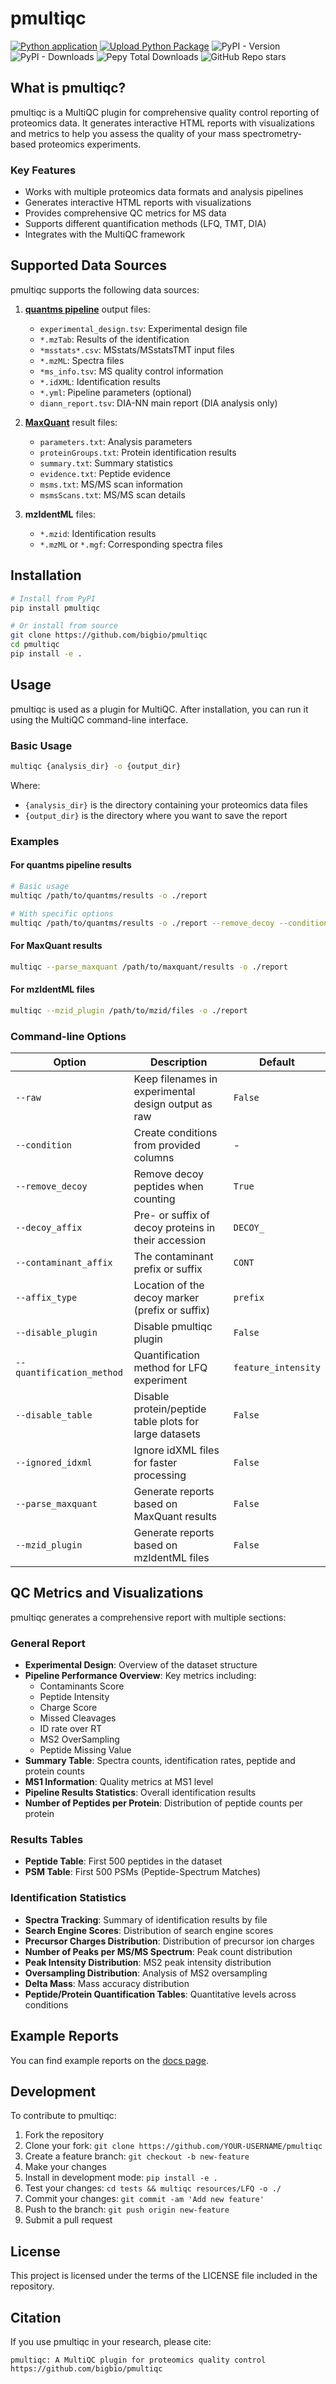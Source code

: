 # pmultiqc

[![Python application](https://github.com/bigbio/pmultiqc/actions/workflows/python-app.yml/badge.svg?branch=main)](https://github.com/bigbio/pmultiqc/actions/workflows/python-app.yml)
[![Upload Python Package](https://github.com/bigbio/pmultiqc/actions/workflows/python-publish.yml/badge.svg)](https://github.com/bigbio/pmultiqc/actions/workflows/python-publish.yml)
![PyPI - Version](https://img.shields.io/pypi/v/pmultiqc?style=flat)
![PyPI - Downloads](https://img.shields.io/pypi/dm/pmultiqc)
![Pepy Total Downloads](https://img.shields.io/pepy/dt/pmultiqc)
![GitHub Repo stars](https://img.shields.io/github/stars/bigbio/pmultiqc)

## What is pmultiqc?

pmultiqc is a MultiQC plugin for comprehensive quality control reporting of proteomics data. It generates interactive HTML reports with visualizations and metrics to help you assess the quality of your mass spectrometry-based proteomics experiments.

### Key Features

- Works with multiple proteomics data formats and analysis pipelines
- Generates interactive HTML reports with visualizations
- Provides comprehensive QC metrics for MS data
- Supports different quantification methods (LFQ, TMT, DIA)
- Integrates with the MultiQC framework

## Supported Data Sources

pmultiqc supports the following data sources:

1. **[quantms pipeline](https://github.com/nf-core/quantms)** output files:
   - `experimental_design.tsv`: Experimental design file
   - `*.mzTab`: Results of the identification
   - `*msstats*.csv`: MSstats/MSstatsTMT input files
   - `*.mzML`: Spectra files
   - `*ms_info.tsv`: MS quality control information
   - `*.idXML`: Identification results
   - `*.yml`: Pipeline parameters (optional)
   - `diann_report.tsv`: DIA-NN main report (DIA analysis only)

2. **[MaxQuant](https://www.maxquant.org)** result files:
   - `parameters.txt`: Analysis parameters
   - `proteinGroups.txt`: Protein identification results
   - `summary.txt`: Summary statistics
   - `evidence.txt`: Peptide evidence
   - `msms.txt`: MS/MS scan information
   - `msmsScans.txt`: MS/MS scan details

3. **mzIdentML** files:
   - `*.mzid`: Identification results
   - `*.mzML` or `*.mgf`: Corresponding spectra files

## Installation

```bash
# Install from PyPI
pip install pmultiqc

# Or install from source
git clone https://github.com/bigbio/pmultiqc
cd pmultiqc
pip install -e .
```

## Usage

pmultiqc is used as a plugin for MultiQC. After installation, you can run it using the MultiQC command-line interface.

### Basic Usage

```bash
multiqc {analysis_dir} -o {output_dir}
```

Where:
- `{analysis_dir}` is the directory containing your proteomics data files
- `{output_dir}` is the directory where you want to save the report

### Examples

#### For quantms pipeline results

```bash
# Basic usage
multiqc /path/to/quantms/results -o ./report

# With specific options
multiqc /path/to/quantms/results -o ./report --remove_decoy --condition factor
```

#### For MaxQuant results

```bash
multiqc --parse_maxquant /path/to/maxquant/results -o ./report
```

#### For mzIdentML files

```bash
multiqc --mzid_plugin /path/to/mzid/files -o ./report
```

### Command-line Options

| Option | Description | Default |
|--------|-------------|---------|
| `--raw` | Keep filenames in experimental design output as raw | `False` |
| `--condition` | Create conditions from provided columns | - |
| `--remove_decoy` | Remove decoy peptides when counting | `True` |
| `--decoy_affix` | Pre- or suffix of decoy proteins in their accession | `DECOY_` |
| `--contaminant_affix` | The contaminant prefix or suffix | `CONT` |
| `--affix_type` | Location of the decoy marker (prefix or suffix) | `prefix` |
| `--disable_plugin` | Disable pmultiqc plugin | `False` |
| `--quantification_method` | Quantification method for LFQ experiment | `feature_intensity` |
| `--disable_table` | Disable protein/peptide table plots for large datasets | `False` |
| `--ignored_idxml` | Ignore idXML files for faster processing | `False` |
| `--parse_maxquant` | Generate reports based on MaxQuant results | `False` |
| `--mzid_plugin` | Generate reports based on mzIdentML files | `False` |

## QC Metrics and Visualizations

pmultiqc generates a comprehensive report with multiple sections:

### General Report

- **Experimental Design**: Overview of the dataset structure
- **Pipeline Performance Overview**: Key metrics including:
  - Contaminants Score
  - Peptide Intensity
  - Charge Score
  - Missed Cleavages
  - ID rate over RT
  - MS2 OverSampling
  - Peptide Missing Value
- **Summary Table**: Spectra counts, identification rates, peptide and protein counts
- **MS1 Information**: Quality metrics at MS1 level
- **Pipeline Results Statistics**: Overall identification results
- **Number of Peptides per Protein**: Distribution of peptide counts per protein

### Results Tables

- **Peptide Table**: First 500 peptides in the dataset
- **PSM Table**: First 500 PSMs (Peptide-Spectrum Matches)

### Identification Statistics

- **Spectra Tracking**: Summary of identification results by file
- **Search Engine Scores**: Distribution of search engine scores
- **Precursor Charges Distribution**: Distribution of precursor ion charges
- **Number of Peaks per MS/MS Spectrum**: Peak count distribution
- **Peak Intensity Distribution**: MS2 peak intensity distribution
- **Oversampling Distribution**: Analysis of MS2 oversampling
- **Delta Mass**: Mass accuracy distribution
- **Peptide/Protein Quantification Tables**: Quantitative levels across conditions

## Example Reports

You can find example reports on the [docs page](https://bigbio.github.io/pmultiqc).

## Development

To contribute to pmultiqc:

1. Fork the repository
2. Clone your fork: `git clone https://github.com/YOUR-USERNAME/pmultiqc`
3. Create a feature branch: `git checkout -b new-feature`
4. Make your changes
5. Install in development mode: `pip install -e .`
6. Test your changes: `cd tests && multiqc resources/LFQ -o ./`
7. Commit your changes: `git commit -am 'Add new feature'`
8. Push to the branch: `git push origin new-feature`
9. Submit a pull request

## License

This project is licensed under the terms of the LICENSE file included in the repository.

## Citation

If you use pmultiqc in your research, please cite:

```
pmultiqc: A MultiQC plugin for proteomics quality control
https://github.com/bigbio/pmultiqc
```